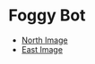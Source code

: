 # Foggy Bot

- [North Image](https://cameras.alertcalifornia.org/public-camera-data/Axis-SutroTower2/panogrid/latest-pg-0.jpg)
- [East Image](https://cameras.alertcalifornia.org/public-camera-data/Axis-SutroTower2/panogrid/latest-pg-2.jpg)